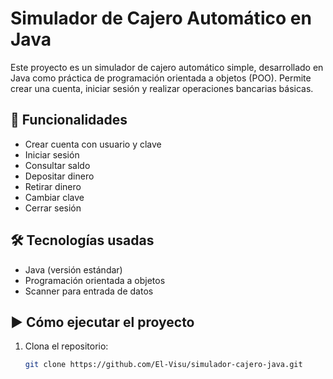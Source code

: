 # Simulador de Cajero Automático en Java

Este proyecto es un simulador de cajero automático simple, desarrollado en Java como práctica de programación orientada a objetos (POO). Permite crear una cuenta, iniciar sesión y realizar operaciones bancarias básicas.

## 🚀 Funcionalidades

- Crear cuenta con usuario y clave
- Iniciar sesión
- Consultar saldo
- Depositar dinero
- Retirar dinero
- Cambiar clave
- Cerrar sesión

## 🛠️ Tecnologías usadas

- Java (versión estándar)
- Programación orientada a objetos
- Scanner para entrada de datos

## ▶️ Cómo ejecutar el proyecto

1. Clona el repositorio:
   ```bash
   git clone https://github.com/El-Visu/simulador-cajero-java.git

